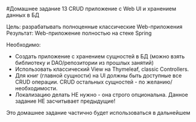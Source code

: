 #Домашнее задание 13
CRUD приложение с Web UI и хранением данных в БД

Цель: разрабатывать полноценные классические Web-приложения 
Результат: Web-приложение полностью на стеке Spring

Необходимо:

- Создать приложение с хранением сущностей в БД (можно взять библиотеку и DAO/репозитории из прошлых занятий)
- Использовать классический View на Thymeleaf, classic Controllers.
- Для книг (главной сущности) на UI должны быть доступные все CRUD операции. CRUD остальных сущностей - по желанию/необходимости.
- Локализацию делать НЕ нужно - она строго опциональна.
Данное задание НЕ засчитывает предыдущие!

Это домашнее задание частично будет использоваться в дальнейшем